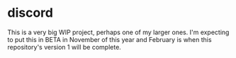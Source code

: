 # discord
This is a very big WIP project, perhaps one of my larger ones. I'm expecting to put this in BETA in November of this year and February is when this repository's version 1 will be complete.
